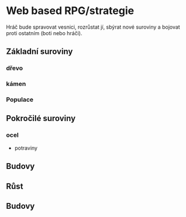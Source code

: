 # Web based RPG/strategie
Hráč bude spravovat vesnici, rozrůstat jí, sbýrat nové suroviny a bojovat proti ostatním (boti nebo hráči).
## Základní suroviny
### dřevo
### kámen
### Populace
## Pokročilé suroviny
### ocel
- potraviny
## Budovy
## Růst
## Budovy
